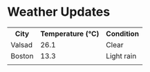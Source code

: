 # Weather Updates

<!-- WEATHER-UPDATE-START -->
<table><tr><th>City</th><th>Temperature (°C)</th><th>Condition</th></tr><tr><td>Valsad</td><td>26.1</td><td>Clear</td></tr><tr><td>Boston</td><td>13.3</td><td>Light rain</td></tr><tr><td></td><td></td><td></td></tr></table>
<!-- WEATHER-UPDATE-END -->
